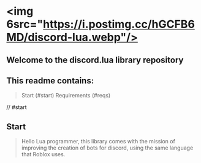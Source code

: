 # <img 6src="https://i.postimg.cc/hGCFB6MD/discord-lua.webp"/>

## Welcome to the discord.lua library repository

## This readme contains:
> Start (#start)
> Requirements (#reqs)

// #start
## Start
> Hello Lua programmer, this library comes with the mission of improving the creation of bots for discord, using the same language that Roblox uses.
